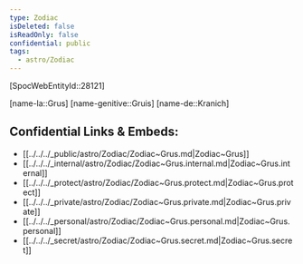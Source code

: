 ```yaml
---
type: Zodiac
isDeleted: false
isReadOnly: false
confidential: public
tags:
  - astro/Zodiac
---
```


[SpocWebEntityId::28121]



[name-la::Grus]
[name-genitive::Gruis]
[name-de::Kranich]


## Confidential Links & Embeds: 
- [[../../../_public/astro/Zodiac/Zodiac~Grus.md|Zodiac~Grus]] 
- [[../../../_internal/astro/Zodiac/Zodiac~Grus.internal.md|Zodiac~Grus.internal]] 
- [[../../../_protect/astro/Zodiac/Zodiac~Grus.protect.md|Zodiac~Grus.protect]] 
- [[../../../_private/astro/Zodiac/Zodiac~Grus.private.md|Zodiac~Grus.private]] 
- [[../../../_personal/astro/Zodiac/Zodiac~Grus.personal.md|Zodiac~Grus.personal]] 
- [[../../../_secret/astro/Zodiac/Zodiac~Grus.secret.md|Zodiac~Grus.secret]] 
